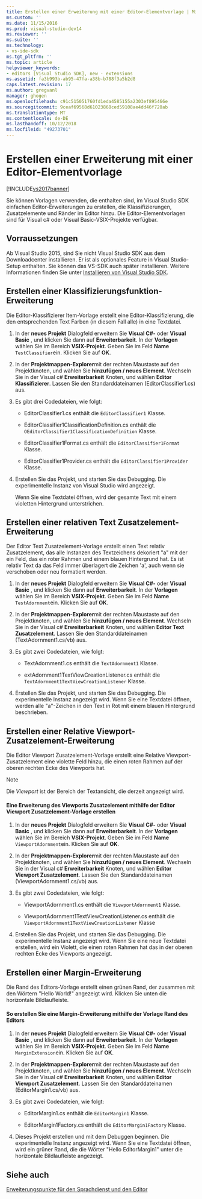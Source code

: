 ```yaml
---
title: Erstellen einer Erweiterung mit einer Editor-Elementvorlage | Microsoft-Dokumentation
ms.custom: ''
ms.date: 11/15/2016
ms.prod: visual-studio-dev14
ms.reviewer: ''
ms.suite: ''
ms.technology:
- vs-ide-sdk
ms.tgt_pltfrm: ''
ms.topic: article
helpviewer_keywords:
- editors [Visual Studio SDK], new - extensions
ms.assetid: fa3b993b-ab95-47fa-a38b-b788f3a5b2d8
caps.latest.revision: 17
ms.author: gregvanl
manager: ghogen
ms.openlocfilehash: c91c515051760fd1eda4585155a2303ef895466e
ms.sourcegitcommit: 9ceaf69568d61023868ced59108ae4dd46f720ab
ms.translationtype: MT
ms.contentlocale: de-DE
ms.lasthandoff: 10/12/2018
ms.locfileid: "49273701"
---
```

# <a name="creating-an-extension-with-an-editor-item-template"></a>Erstellen einer Erweiterung mit einer Editor-Elementvorlage
[!INCLUDE[vs2017banner](../includes/vs2017banner.md)]

Sie können Vorlagen verwenden, die enthalten sind, im Visual Studio SDK einfachen Editor-Erweiterungen zu erstellen, die Klassifizierungen, Zusatzelemente und Ränder im Editor hinzu. Die Editor-Elementvorlagen sind für Visual c# oder Visual Basic-VSIX-Projekte verfügbar.  
  
## <a name="prerequisites"></a>Vorraussetzungen  
 Ab Visual Studio 2015, sind Sie nicht Visual Studio SDK aus dem Downloadcenter installieren. Er ist als optionales Feature in Visual Studio-Setup enthalten. Sie können das VS-SDK auch später installieren. Weitere Informationen finden Sie unter [Installieren von Visual Studio SDK](../extensibility/installing-the-visual-studio-sdk.md).  
  
## <a name="creating-a-classifier-extension"></a>Erstellen einer Klassifizierungsfunktion-Erweiterung  
 Die Editor-Klassifizierer Item-Vorlage erstellt eine Editor-Klassifizierung, die den entsprechenden Text Farben (in diesem Fall alle) in eine Textdatei.  
  
1.  In der **neues Projekt** Dialogfeld erweitern Sie **Visual C#-** oder **Visual Basic** , und klicken Sie dann auf **Erweiterbarkeit**. In der **Vorlagen** wählen Sie im Bereich **VSIX-Projekt**. Geben Sie im Feld **Name** `TestClassifier`ein. Klicken Sie auf **OK**.  
  
2.  In der **Projektmappen-Explorer**mit der rechten Maustaste auf den Projektknoten, und wählen Sie **hinzufügen / neues Element**. Wechseln Sie in der Visual c# **Erweiterbarkeit** Knoten, und wählen **Editor Klassifizierer**. Lassen Sie den Standarddateinamen (EditorClassifier1.cs) aus.  
  
3.  Es gibt drei Codedateien, wie folgt:  
  
    -   EditorClassifier1.cs enthält die `EditorClassifier1` Klasse.  
  
    -   EditorClassifier1ClassificationDefinition.cs enthält die `OEditorClassifier1ClassificationDefinition` Klasse.  
  
    -   EditorClassifier1Format.cs enthält die `EditorClassifier1Format` Klasse.  
  
    -   EditorClassifier1Provider.cs enthält die `EditorClassifier1Provider` Klasse.  
  
4.  Erstellen Sie das Projekt, und starten Sie das Debugging. Die experimentelle Instanz von Visual Studio wird angezeigt.  
  
     Wenn Sie eine Textdatei öffnen, wird der gesamte Text mit einem violetten Hintergrund unterstrichen.  
  
## <a name="creating-a-text-relative-adornment-extension"></a>Erstellen einer relativen Text Zusatzelement-Erweiterung  
 Der Editor Text Zusatzelement-Vorlage erstellt einen Text relativ Zusatzelement, das alle Instanzen des Textzeichens dekoriert "a" mit der ein Feld, das ein roter Rahmen und einem blauen Hintergrund hat. Es ist relativ Text da das Feld immer überlagert die Zeichen 'a', auch wenn sie verschoben oder neu formatiert werden.  
  
1.  In der **neues Projekt** Dialogfeld erweitern Sie **Visual C#-** oder **Visual Basic** , und klicken Sie dann auf **Erweiterbarkeit**. In der **Vorlagen** wählen Sie im Bereich **VSIX-Projekt**. Geben Sie im Feld **Name** `TestAdornment`ein. Klicken Sie auf **OK**.  
  
2.  In der **Projektmappen-Explorer**mit der rechten Maustaste auf den Projektknoten, und wählen Sie **hinzufügen / neues Element**. Wechseln Sie in der Visual c# **Erweiterbarkeit** Knoten, und wählen **Editor Text Zusatzelement**. Lassen Sie den Standarddateinamen (TextAdornment1.cs/vb) aus.  
  
3.  Es gibt zwei Codedateien, wie folgt:  
  
    -   TextAdornment1.cs enthält die `TextAdornment1` Klasse.  
  
    -   extAdornment1TextViewCreationListener.cs enthält die `TextAdornment1TextViewCreationListener` Klasse.  
  
4.  Erstellen Sie das Projekt, und starten Sie das Debugging. Die experimentelle Instanz angezeigt wird. Wenn Sie eine Textdatei öffnen, werden alle "a"-Zeichen in den Text in Rot mit einem blauen Hintergrund beschrieben.  
  
## <a name="creating-a-viewport-relative-adornment-extension"></a>Erstellen einer Relative Viewport-Zusatzelement-Erweiterung  
 Die Editor Viewport Zusatzelement-Vorlage erstellt eine Relative Viewport-Zusatzelement eine violette Feld hinzu, die einen roten Rahmen auf der oberen rechten Ecke des Viewports hat.  
  
> [!NOTE]
>  Die *Viewport* ist der Bereich der Textansicht, die derzeit angezeigt wird.  
  
#### <a name="to-create-a-viewport-adornment-extension-by-using-the-editor-viewport-adornment-template"></a>Eine Erweiterung des Viewports Zusatzelement mithilfe der Editor Viewport Zusatzelement-Vorlage erstellen  
  
1.  In der **neues Projekt** Dialogfeld erweitern Sie **Visual C#-** oder **Visual Basic** , und klicken Sie dann auf **Erweiterbarkeit**. In der **Vorlagen** wählen Sie im Bereich **VSIX-Projekt**. Geben Sie im Feld **Name** `ViewportAdornment`ein. Klicken Sie auf **OK**.  
  
2.  In der **Projektmappen-Explorer**mit der rechten Maustaste auf den Projektknoten, und wählen Sie **hinzufügen / neues Element**. Wechseln Sie in der Visual c# **Erweiterbarkeit** Knoten, und wählen **Editor Viewport Zusatzelement**. Lassen Sie den Standarddateinamen (ViewportAdornment1.cs/vb) aus.  
  
3.  Es gibt zwei Codedateien, wie folgt:  
  
    -   ViewportAdornment1.cs enthält die `ViewportAdornment1` Klasse.  
  
    -   ViewportAdornment1TextViewCreationListener.cs enthält die `ViewportAdornment1TextViewCreationListener` Klasse  
  
4.  Erstellen Sie das Projekt, und starten Sie das Debugging. Die experimentelle Instanz angezeigt wird. Wenn Sie eine neue Textdatei erstellen, wird ein Violett, die einen roten Rahmen hat das in der oberen rechten Ecke des Viewports angezeigt.  
  
## <a name="creating-a-margin-extension"></a>Erstellen einer Margin-Erweiterung  
 Die Rand des Editors-Vorlage erstellt einen grünen Rand, der zusammen mit den Wörtern "Hello World!" angezeigt wird. Klicken Sie unten die horizontale Bildlaufleiste.  
  
#### <a name="to-create-a-margin-extension-by-using-the-editor-margin-template"></a>So erstellen Sie eine Margin-Erweiterung mithilfe der Vorlage Rand des Editors  
  
1.  In der **neues Projekt** Dialogfeld erweitern Sie **Visual C#-** oder **Visual Basic** , und klicken Sie dann auf **Erweiterbarkeit**. In der **Vorlagen** wählen Sie im Bereich **VSIX-Projekt**. Geben Sie im Feld **Name** `MarginExtension`ein. Klicken Sie auf **OK**.  
  
2.  In der **Projektmappen-Explorer**mit der rechten Maustaste auf den Projektknoten, und wählen Sie **hinzufügen / neues Element**. Wechseln Sie in der Visual c# **Erweiterbarkeit** Knoten, und wählen **Editor Viewport Zusatzelement**. Lassen Sie den Standarddateinamen (EditorMargin1.cs/vb) aus.  
  
3.  Es gibt zwei Codedateien, wie folgt:  
  
    -   EditorMargin1.cs enthält die `EditorMargin1` Klasse.  
  
    -   EditorMargin1Factory.cs enthält die `EditorMargin1Factory` Klasse.  
  
4.  Dieses Projekt erstellen und mit dem Debuggen beginnen. Die experimentelle Instanz angezeigt wird. Wenn Sie eine Textdatei öffnen, wird ein grüner Rand, die die Wörter "Hello EditorMargin1" unter die horizontale Bildlaufleiste angezeigt.  
  
## <a name="see-also"></a>Siehe auch  
 [Erweiterungspunkte für den Sprachdienst und den Editor](../extensibility/language-service-and-editor-extension-points.md)

